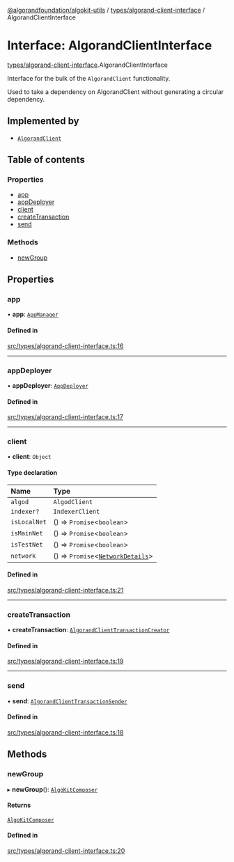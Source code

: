 [@algorandfoundation/algokit-utils](../README.md) / [types/algorand-client-interface](../modules/types_algorand_client_interface.md) / AlgorandClientInterface

# Interface: AlgorandClientInterface

[types/algorand-client-interface](../modules/types_algorand_client_interface.md).AlgorandClientInterface

Interface for the bulk of the `AlgorandClient` functionality.

Used to take a dependency on AlgorandClient without generating a circular dependency.

## Implemented by

- [`AlgorandClient`](../classes/types_algorand_client.AlgorandClient.md)

## Table of contents

### Properties

- [app](types_algorand_client_interface.AlgorandClientInterface.md#app)
- [appDeployer](types_algorand_client_interface.AlgorandClientInterface.md#appdeployer)
- [client](types_algorand_client_interface.AlgorandClientInterface.md#client)
- [createTransaction](types_algorand_client_interface.AlgorandClientInterface.md#createtransaction)
- [send](types_algorand_client_interface.AlgorandClientInterface.md#send)

### Methods

- [newGroup](types_algorand_client_interface.AlgorandClientInterface.md#newgroup)

## Properties

### app

• **app**: [`AppManager`](../classes/types_app_manager.AppManager.md)

#### Defined in

[src/types/algorand-client-interface.ts:16](https://github.com/algorandfoundation/algokit-utils-ts/blob/main/src/types/algorand-client-interface.ts#L16)

___

### appDeployer

• **appDeployer**: [`AppDeployer`](../classes/types_app_deployer.AppDeployer.md)

#### Defined in

[src/types/algorand-client-interface.ts:17](https://github.com/algorandfoundation/algokit-utils-ts/blob/main/src/types/algorand-client-interface.ts#L17)

___

### client

• **client**: `Object`

#### Type declaration

| Name | Type |
| :------ | :------ |
| `algod` | `AlgodClient` |
| `indexer?` | `IndexerClient` |
| `isLocalNet` | () => `Promise`\<`boolean`\> |
| `isMainNet` | () => `Promise`\<`boolean`\> |
| `isTestNet` | () => `Promise`\<`boolean`\> |
| `network` | () => `Promise`\<[`NetworkDetails`](types_network_client.NetworkDetails.md)\> |

#### Defined in

[src/types/algorand-client-interface.ts:21](https://github.com/algorandfoundation/algokit-utils-ts/blob/main/src/types/algorand-client-interface.ts#L21)

___

### createTransaction

• **createTransaction**: [`AlgorandClientTransactionCreator`](../classes/types_algorand_client_transaction_creator.AlgorandClientTransactionCreator.md)

#### Defined in

[src/types/algorand-client-interface.ts:19](https://github.com/algorandfoundation/algokit-utils-ts/blob/main/src/types/algorand-client-interface.ts#L19)

___

### send

• **send**: [`AlgorandClientTransactionSender`](../classes/types_algorand_client_transaction_sender.AlgorandClientTransactionSender.md)

#### Defined in

[src/types/algorand-client-interface.ts:18](https://github.com/algorandfoundation/algokit-utils-ts/blob/main/src/types/algorand-client-interface.ts#L18)

## Methods

### newGroup

▸ **newGroup**(): [`AlgoKitComposer`](../classes/types_composer.AlgoKitComposer.md)

#### Returns

[`AlgoKitComposer`](../classes/types_composer.AlgoKitComposer.md)

#### Defined in

[src/types/algorand-client-interface.ts:20](https://github.com/algorandfoundation/algokit-utils-ts/blob/main/src/types/algorand-client-interface.ts#L20)
